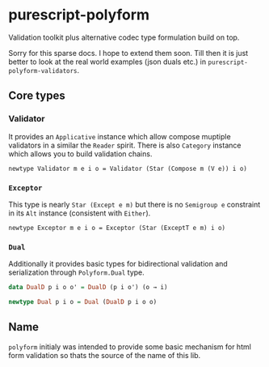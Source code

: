 # purescript-polyform

Validation toolkit plus alternative codec type formulation build on top.

Sorry for this sparse docs. I hope to extend them soon. Till then it is just better to look at the real world examples (json duals etc.) in `purescript-polyform-validators`.

## Core types

### Validator

It provides an `Applicative` instance which allow compose muptiple validators in a similar the `Reader` spirit. There is also `Category` instance which allows you to build validation chains.

```
newtype Validator m e i o = Validator (Star (Compose m (V e)) i o)

```

### `Exceptor`

This type is nearly `Star (Except e m)` but there is no `Semigroup e` constraint in its `Alt` instance (consistent with `Either`).


```
newtype Exceptor m e i o = Exceptor (Star (ExceptT e m) i o)
```

### `Dual`

Additionally it provides basic types for bidirectional validation and serialization through `Polyform.Dual` type.

```purescript
data DualD p i o o' = DualD (p i o') (o → i)

newtype Dual p i o = Dual (DualD p i o o)
```

## Name

 `polyform` initialy was intended to provide some basic mechanism for html form validation so thats the source of the name of this lib.
